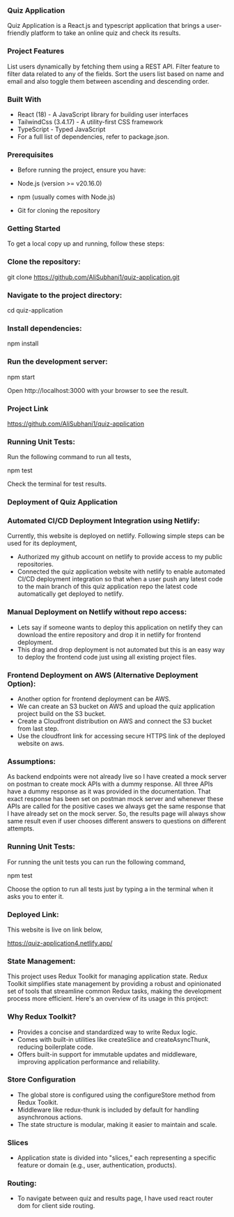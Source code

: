 ### Quiz Application

Quiz Application is a React.js and typescript application that brings a user-friendly platform to take an online quiz and check its results.

### Project Features

List users dynamically by fetching them using a REST API.
Filter feature to filter data related to any of the fields.
Sort the users list based on name and email and also toggle them between ascending and descending order.

### Built With

- React (18) - A JavaScript library for building user interfaces
- TailwindCss (3.4.17) - A utility-first CSS framework
- TypeScript - Typed JavaScript
- For a full list of dependencies, refer to package.json.

### Prerequisites

- Before running the project, ensure you have:

- Node.js (version >= v20.16.0)
- npm (usually comes with Node.js)
- Git for cloning the repository

### Getting Started

To get a local copy up and running, follow these steps:

### Clone the repository:

git clone https://github.com/AliSubhani1/quiz-application.git

### Navigate to the project directory:

cd quiz-application

### Install dependencies:

npm install

### Run the development server:

npm start

Open http://localhost:3000 with your browser to see the result.

### Project Link

https://github.com/AliSubhani1/quiz-application

### Running Unit Tests:

Run the following command to run all tests,

npm test

Check the terminal for test results.

### Deployment of Quiz Application

### Automated CI/CD Deployment Integration using Netlify:

Currently, this website is deployed on netlify. Following simple steps can be used for its deployment,

- Authorized my github account on netlify to provide access to my public repositories.
- Connected the quiz application website with netlify to enable automated CI/CD deployment integration so that when a user push any latest code to the main branch of this quiz application repo the latest code automatically get deployed to netlify.

### Manual Deployment on Netlify without repo access:

- Lets say if someone wants to deploy this application on netlify they can download the entire repository and drop it in netlify for frontend deployment.
- This drag and drop deployment is not automated but this is an easy way to deploy the frontend code just using all existing project files.

### Frontend Deployment on AWS (Alternative Deployment Option):

- Another option for frontend deployment can be AWS.
- We can create an S3 bucket on AWS and upload the quiz application project build on the S3 bucket.
- Create a Cloudfront distribution on AWS and connect the S3 bucket from last step.
- Use the cloudfront link for accessing secure HTTPS link of the deployed website on aws.

### Assumptions:

As backend endpoints were not already live so I have created a mock server on postman to create mock APIs with a dummy response. All three APIs have a dummy response as it was provided in the documentation. That exact response has been set on postman mock server and whenever these APIs are called for the positive cases we always get the same response that I have already set on the mock server. So, the results page will always show same result even if user chooses different answers to questions on different attempts.

### Running Unit Tests:

For running the unit tests you can run the following command,

npm test

Choose the option to run all tests just by typing a in the terminal when it asks you to enter it.

### Deployed Link:

This website is live on link below,

https://quiz-application4.netlify.app/

### State Management:

This project uses Redux Toolkit for managing application state. Redux Toolkit simplifies state management by providing a robust and opinionated set of tools that streamline common Redux tasks, making the development process more efficient. Here's an overview of its usage in this project:

### Why Redux Toolkit?

- Provides a concise and standardized way to write Redux logic.
- Comes with built-in utilities like createSlice and createAsyncThunk, reducing boilerplate code.
- Offers built-in support for immutable updates and middleware, improving application performance and reliability.

### Store Configuration

- The global store is configured using the configureStore method from Redux Toolkit.
- Middleware like redux-thunk is included by default for handling asynchronous actions.
- The state structure is modular, making it easier to maintain and scale.

### Slices

- Application state is divided into "slices," each representing a specific feature or domain (e.g., user, authentication, products).

### Routing:

- To navigate between quiz and results page, I have used react router dom for client side routing.
